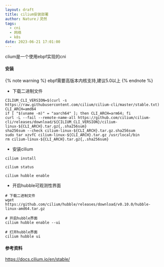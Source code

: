 ```yaml
---
layout: draft
title: cilium安装部署
author: Nature丿灵然
tags:
  - cni
  - 网络
  - k8s
date: 2023-06-21 17:01:00
---
```

clium是一个使用ebpf实现的cni

<!--more-->

#### 安装

{% note warning %}
ebpf需要高版本内核支持,建议5.0以上
{% endnote %}

- 下载二进制文件

```shell
CILIUM_CLI_VERSION=$(curl -s https://raw.githubusercontent.com/cilium/cilium-cli/master/stable.txt)
CLI_ARCH=amd64
if [ "$(uname -m)" = "aarch64" ]; then CLI_ARCH=arm64; fi
curl -L --fail --remote-name-all https://github.com/cilium/cilium-cli/releases/download/${CILIUM_CLI_VERSION}/cilium-linux-${CLI_ARCH}.tar.gz{,.sha256sum}
sha256sum --check cilium-linux-${CLI_ARCH}.tar.gz.sha256sum
sudo tar xzvfC cilium-linux-${CLI_ARCH}.tar.gz /usr/local/bin
rm cilium-linux-${CLI_ARCH}.tar.gz{,.sha256sum}
```

- 安装cilium

```shell
cilium install

cilium status

cilium hubble enable
```

- 开启hubble可观测性界面

```shell
# 下载二进制文件
wget https://github.com/cilium/hubble/releases/download/v0.10.0/hubble-linux-amd64.tar.gz

# 开启hubble界面
cilium hubble enable --ui

# 打开hubble界面
cilium hubble ui
```

#### 参考资料

<https://docs.cilium.io/en/stable/>
